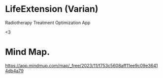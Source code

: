 # LifeExtension (<b>Varian</b>)

Radiotherapy Treatment Optimization App 

<3

# Mind Map.
https://app.mindmup.com/map/_free/2023/11/f753c5608aff11ee9c09e36414db4a79
